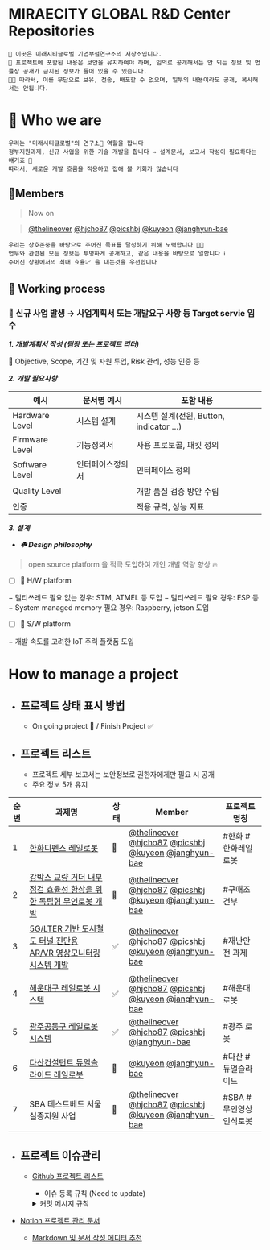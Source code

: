 # MIRAECITY GLOBAL R&D Center Repositories

```other
📌 이곳은 미래시티글로벌 기업부설연구소의 저장소입니다.
🔐 프로젝트에 포함된 내용은 보안을 유지하여야 하며, 임의로 공개해서는 안 되는 정보 및 법률상 공개가 금지된 정보가 들어 있을 수 있습니다.
🙏🏼 따라서, 이를 무단으로 보유, 전송, 배포할 수 없으며, 일부의 내용이라도 공개, 복사해서는 안됩니다.
```

# 🧬 Who we are

```other
우리는 "미래시티글로벌"의 연구소📡 역할을 합니다
정부지원과제, 신규 사업을 위한 기술 개발을 합니다 ⇒ 설계문서, 보고서 작성이 필요하다는 얘기죠 🧠
따라서, 새로운 개발 흐름을 적용하고 접해 볼 기회가 많습니다
```

## 📍Members

> Now on

> [@thelineover](https://github.com/thelineover) [@hjcho87](https://github.com/hjcho87) [@picshbj](https://github.com/picshbj) [@kuyeon](https://github.com/kuyeon) [@janghyun-bae](https://github.com/janghyun-bae)

```other
우리는 상호존중을 바탕으로 주어진 목표를 달성하기 위해 노력합니다 👍🏻
업무와 관련된 모든 정보는 투명하게 공개하고, 같은 내용을 바탕으로 일합니다 ℹ
주어진 상황에서의 최대 효율📈 을 내는것을 우선합니다
```

## 🦾 Working process

### 🌟 신규 사업 발생 → 사업계획서 또는 개발요구 사항 등 Target servie 입수

***1. 개발계획서 작성 (팀장 또는 프로젝트 리더)***

📄 Objective, Scope, 기간 및 자원 투입, Risk 관리, 성능 인증 등

***2. 개발 필요사항***

| **예시**         | **문서명 예시** | **포함 내용**                       |
| -------------- | ---------- | ------------------------------- |
| Hardware Level | 시스템 설계     | 시스템 설계(전원, Button, indicator …) |
| Firmware Level | 기능정의서      | 사용 프로토콜, 패킷 정의                  |
| Software Level | 인터페이스정의서   | 인터페이스 정의                        |
| Quality Level  |            | 개발 품질 검증 방안 수립                  |
| 인증             |            | 적용 규격, 성능 지표                    |

***3. 설계***

- ***☘️ Design philosophy***

> open source platform 을 적극 도입하여 개인 개발 역량 향상 🔥

- [ ] 🤖 H/W platform

− 멀티쓰레드 필요 없는 경우: STM, ATMEL 등 도입
− 멀티쓰레드 필요 경우: ESP 등
− System managed memory 필요 경우: Raspberry, jetson 도입

- [ ] 🍦 S/W platform

− 개발 속도를 고려한 IoT 주력 플랫폼 도입

# How to manage a project

- ## 프로젝트 상태 표시 방법
   - On going project 🚀 / Finish Project ✅
- ## 프로젝트 리스트
   - 프로젝트 세부 보고서는 보안정보로 권한자에게만 필요 시 공개
   - 주요 정보 5개 유지

| **순번** | **과제명**                                                                                             | **상태** | **Member**                                                                                                                                                                                                         | **프로젝트 명칭**     |
| ------ | --------------------------------------------------------------------------------------------------- | ------ | ------------------------------------------------------------------------------------------------------------------------------------------------------------------------------------------------------------------ | --------------- |
| 1      | [한화디펜스 레일로봇](https://github.com/miraecityDev/railrobot_v3)                                          | 🚀     | [@thelineover](https://github.com/thelineover) [@hjcho87](https://github.com/hjcho87) [@picshbj](https://github.com/picshbj) [@kuyeon](https://github.com/kuyeon) [@janghyun-bae](https://github.com/janghyun-bae) | \#한화 #한화레일로봇    |
| 2      | [강박스 교량 거더 내부점검 효율성 향상을 위한 독립형 무인로봇 개발](https://github.com/miraecityDev/Standalone_Unmanned_robot)  | 🚀     | [@thelineover](https://github.com/thelineover) [@hjcho87](https://github.com/hjcho87) [@picshbj](https://github.com/picshbj) [@kuyeon](https://github.com/kuyeon) [@janghyun-bae](https://github.com/janghyun-bae) | \#구매조건부         |
| 3      | [5G/LTER 기반 도시철도 터널 진단용 AR/VR 영상모니터링 시스템 개발](https://github.com/miraecityDev/disaster_safety_robot) | ✅      | [@thelineover](https://github.com/thelineover) [@hjcho87](https://github.com/hjcho87) [@picshbj](https://github.com/picshbj) [@kuyeon](https://github.com/kuyeon) [@janghyun-bae](https://github.com/janghyun-bae) | \#재난안전 과제       |
| 4      | [해운대구 레일로봇 시스템](https://github.com/miraecityDev/mr_tr440)                                           | ✅      | [@thelineover](https://github.com/thelineover) [@hjcho87](https://github.com/hjcho87) [@picshbj](https://github.com/picshbj) [@kuyeon](https://github.com/kuyeon) [@janghyun-bae](https://github.com/janghyun-bae) | \#해운대 로봇        |
| 5      | [광주공동구 레일로봇 시스템](https://github.com/miraecityDev/railrobot)                                         | ✅      | [@thelineover](https://github.com/thelineover) [@hjcho87](https://github.com/hjcho87) [@picshbj](https://github.com/picshbj) [@janghyun-bae](https://github.com/janghyun-bae)                                      | \#광주 로봇         |
| 6      | [다산컨설턴트 듀얼슬라이드 레일로봇](https://github.com/miraecityDev/Dual-Slide)                                    | 🚀     | [@kuyeon](https://github.com/kuyeon) [@janghyun-bae](https://github.com/janghyun-bae)                                                                                                                              | \#다산 #듀얼슬라이드    |
| 7      | SBA 테스트베드 서울 실증지원 사업                                                                                | 🚀     | [@thelineover](https://github.com/thelineover) [@hjcho87](https://github.com/hjcho87) [@picshbj](https://github.com/picshbj) [@kuyeon](https://github.com/kuyeon) [@janghyun-bae](https://github.com/janghyun-bae) | \#SBA #무인영상인식로봇 |

- ## 프로젝트 이슈관리
   - [Github 프로젝트 리스트](https://github.com/orgs/miraecityDev/projects)
      - 이슈 등록 규칙 (Need to update)
      <details>
      <summary>커밋 메시지 규칙</summary>

      ```python
      # <타입>: <제목>

      ##### 제목은 최대 50 글자까지만 입력 ############## -> |


      # 본문은 위에 작성
      ######## 본문은 한 줄에 최대 72 글자까지만 입력 ########################### -> |

      # 꼬릿말은 아래에 작성: ex) #이슈 번호

      # --- COMMIT END ---
      # <타입> 리스트
      #   Feat    : 기능 (새로운 기능)
      #   Fix     : 버그 (버그 수정)
      #   Refactor: 리팩토링
      #   Style   : 스타일 (코드 형식, 세미콜론 추가: 비즈니스 로직에 변경 없음)
      #   Docs    : 문서 (문서 추가, 수정, 삭제)
      #   Test    : 테스트 (테스트 코드 추가, 수정, 삭제: 비즈니스 로직에 변경 없음)
      #   chore   : 기타 변경사항 (빌드 스크립트 수정 등)
      # ------------------
      #     제목 첫 글자를 대문자로
      #     제목은 명령문으로
      #     제목 끝에 마침표(.) 금지
      #     제목과 본문을 한 줄 띄워 분리하기
      #     본문은 "어떻게" 보다 "무엇을", "왜"를 설명한다.
      #     본문에 여러줄의 메시지를 작성할 땐 "-"로 구분
      # ------------------
      ```
      </details>
 
- [Notion 프로젝트 관리 문서](https://www.notion.so/miraecity/87d865365bd3453c88275d4188c11988)
   - [Markdown 및 문서 작성 에디터 추천](https://www.craft.do)

